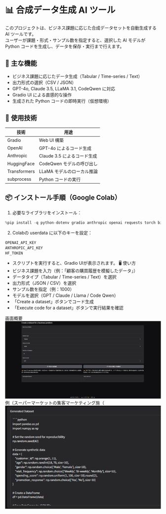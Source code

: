 # 📊 合成データ生成 AI ツール

このプロジェクトは、ビジネス課題に応じた合成データセットを自動生成する AI ツールです。  
ユーザーが課題・形式・サンプル数を指定すると、選択した AI モデルが Python コードを生成し、データを保存・実行まで行えます。

## 🚀 主な機能

- ビジネス課題に応じたデータ生成（Tabular / Time-series / Text）
- 出力形式の選択（CSV / JSON）
- GPT-4o, Claude 3.5, LLaMA 3.1, CodeQwen に対応
- Gradio UI による直感的な操作
- 生成された Python コードの即時実行（仮想環境）

## 🧠 使用技術

| 技術         | 用途                        |
| ------------ | --------------------------- |
| Gradio       | Web UI 構築                 |
| OpenAI       | GPT-4o によるコード生成     |
| Anthropic    | Claude 3.5 によるコード生成 |
| HuggingFace  | CodeQwen モデルの呼び出し   |
| Transformers | LLaMA モデルのローカル推論  |
| subprocess   | Python コードの実行         |

## 📦 インストール手順（Google Colab）

1. 必要なライブラリをインストール：

```python
%pip install -q python-dotenv gradio anthropic openai requests torch bitsandbytes transformers sentencepiece accelerate
```
2. Colabの userdata に以下のキーを設定：
```python
OPENAI_API_KEY
ANTHROPIC_API_KEY
HF_TOKEN
```
- スクリプトを実行すると、Gradio UIが表示されます。
🖥️ 使い方
- ビジネス課題を入力（例：「顧客の購買履歴を模擬したデータ」）
- データタイプ（Tabular / Time-series / Text）を選択
- 出力形式（JSON / CSV）を選択
- サンプル数を指定（例：1000）
- モデルを選択（GPT / Claude / Llama / Code Qwen）
- 「Create a dataset」ボタンでコード生成
- 「Execute code for a dataset」ボタンで実行結果を確認

画面概要
![alt text](image.png)
例（スーパーマーケットの集客マーケティング施（
![alt text](image-1.png)
```
